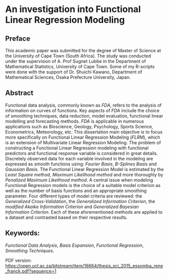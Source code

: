 # An investigation into Functional Linear Regression Modeling

## Preface

This academic paper was submitted for the degree of Master of Science at the University of Cape Town (South Africa). The study was conducted under the supervision of A. Prof Sugnet Lubbe in the Department of Mathematical Statistics, University of Cape Town.
Some of my R-scripts were done with the support of Dr. Shuichi Kawano, Department of Mathematical Sciences, Osaka Prefecture University, Japan.

## Abstract

Functional data analysis, commonly known as _FDA_, refers to the analysis of information on curves of functions. Key aspects of _FDA_ include the choice of smoothing techniques, data reduction, model evaluation, functional linear modelling and forecasting methods. _FDA_ is applicable in numerous applications such as Bioscience, Geology, Psychology, Sports Science, Econometrics, Meteorology, etc.
This dissertation main objective is to focus more specifically on Functional Linear Regression Modeling (_FLRM_), which is an extension of Multivariate Linear Regression Modeling. The problem of constructing a Functional Linear Regression modeling with functional predictors and functional response variable is considered in great details. Discretely observed data for each variable involved in the modeling are expressed as smooth functions using: _Fourier Basis_, _B-Splines Basis_ and _Gaussian Basis_. The Functional Linear Regression Model is estimated by the _Least Square method_, _Maximum Likelihood method_ and more thoroughly by _Penalized Maximum Likelihood method_. A central issue when modeling Functional Regression models is the choice of a suitable model criterion as well as the number of basis functions and an appropriate smoothing parameter. Four different types of model criteria are reviewed: the _Generalized Cross-Validation_, the _Generalized Information Criterion_, the _modified Akaike Information Criterion_ and _Generalized Bayesian Information Criterion_. Each of these aforementioned methods are applied to a dataset and contrasted based on their respective results.

## Keywords: 
_Functional Data Analysis_, _Basis Expansion_, _Functional Regression_, _Smoothing Techniques_.

PDF version: https://open.uct.ac.za/bitstream/item/16664/thesis_sci_2015_essomba_rene_franck.pdf?sequence=1
